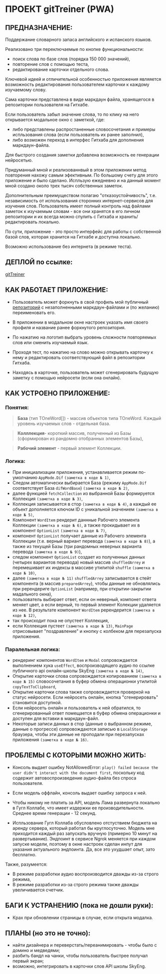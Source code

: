 # ПРОЕКТ gitTreiner (PWA)

## ПРЕДНАЗНАЧЕНИЕ:

Поддержание словарного запаса английского и испанского языков.

Реализовано три переключаемые по кнопке функциональности:

- поиск слова по базе слов (порядка 150 000 значений),
- повторение слов с помощью теста,
- редактирование карточки отдельного слова.

Ключевой идеей и отличительной особенностью приложения являяется возможность редактирования пользователем карточки к каждому изучаемому слову.

Сама карточки представлена в виде маркдаун файла, хранящегося в репозитории пользователя на Гитхабе.

Если пользователь забыл значение слова, то по клику на него открывается модальное окно с заметкой, где:

- либо представлены распростаненные словосочетания и примеры испльзования слова (если пользователь их ранее заполнил),
- либо возможен переход в интерфес Гитхаба для дополнения маркдаун-файла.

Для быстрого создания заметки добавлена возможность ее генерации нейросетью.

Придуманный мной и реализованнвый в этом приложении метод повторения нахожу самым эфективным. По большому счету для этого приложение и было сделано.
Испльзую ежедневно и на данный момент мной создано около трех тысяч собственных заметок.

Дополнительным преимуществом полагаю "отказоустойчивость", т.е. независимость от использования сторонних интернет-сервисов для изучения слов. Пользователь имеет полный контроль над файлами заметок к изучаемым словам - все они хранятся в его личном репозитории и их всегда можно спулить с Гитхаба и хранить/редактировать локально.

По сути, приложение - это просто интерфейс для работы с собственной базой слов, которая хранится на Гитхабе и доступна локально.

Возможно использование без интернета (в режиме теста).

## ДЕПЛОЙ по ссылке:

[gitTreiner](https://saparovpetr.github.io/gitTreiner/)

## КАК РАБОТАЕТ ПРИЛОЖЕНИЕ:

- Пользователь может форкнуть в свой профиль мой публичный [репозиторий](https://github.com/SaparovPetr/emptyMdFilesForFork/) с незаполненными маркдаун-файлами и (по желанию) переименовать его.

- В приложении в модальном окне настроек указать имя своего профиля и название ранее форкнутого репозитория.

- По нажатию на логотип выбрать уровень сложности повторяемых слов или сменить изучаемый язык.

- Проходя тест, по нажатию на слово можно открывать карточку к нему и редактировать соответствующий файл в репозитории Гитхаба.

- Находясь в карточке, пользователь может сгенерировать будущую заметку с помощью нейросети (если она онлайн).

## КАК УСТРОЕНО ПРИЛОЖЕНИЕ:

### Понятия:

> **База** (тип TOneWord[]) - массив объектов типа TOneWord. Каждый уровень изучаемых слов - отдельная база.

> **Колллекция**- короткий массив, полученный из Базы (сформирован из рандомно отобранных элементов Базы),

> **Рабочий элемент** - первый элемент Коллекции.

### Логика:

- При инициализации приложения, устанавливается режим по-умолчанию `AppMode.Dif` `(заметка в коде № 1)`,
- Следом автоматически выбирается База (режиму `AppMode.Dif` соответствует База `difWordBase`) `(заметка в коде № 2)`,
- далее функцией `fetchCollection` из выбранной Базы формируется Коллекция `(заметка в коде № 3)`,
- Коллекция записывается в стор `(заметка в коде № 4)`, а каждый ее объект дополняется ключом ID с уникальной значением `(заметка в коде № 5)`,
- Компонент `WordItem` рендерит даннные Рабочего элемента Коллекции `(заметка в коде № 6)`, а также прокидывает их в компонент `OptionList` `(заметка в коде № 7)`,
- компонент `OptionList` получает данные из Рабочего элемента Коллекции (т.е. верный вариант перевода `(заметка в коде № 8)`), а также из текущей Базы (три рандомных неверных варианта перевода `(заметка в коде № 9)`),
- следом компонент `OptionList` создает из полученных данных (четырех вариантов перевода) новый массив `shuffledArrey` и перемешивает их индексы в массиве утилитой `shuffle` `(заметка в коде № 10)`,
- далее `(заметка в коде № 11)` `shuffledArrey` записывается в стейт компонента (в массив `preparedArrey`), чтобы данные не обновлялись при ререндериге `OptionList` (например, при открытии-закрытии мадального окна),
- пользователь выбирает ответ, если он неверный, компонет ответа меняет цвет, а если верный, то первый элемент Колекции удаляется из нее. В результате компонент `WordItem` ререндерится `(заметка в коде № 12)`,
- так происходит пока не опустеет Коллекция,
- если Коллекция пустеет `(заметка в коде № 13)`, `MainPage` отрисовывает "поздравление" и кнопку с колбеком для перезапуска приложения.

### Паралельная логика:

- рендеринг компонентов `WordItem` и `Modal` сопровождается выполнением хука `useEffect`, воспроизводящего аудио по ссылке публичного api онлайн-школы SkyEng `(заметка в коде № 14)`,
- Открытие карточки слова сопровождается копированием `(заметка в коде № 15)` словосочетания в буфер обмена операционки утилитой `copyTextToClipboard`,
- Открытие карточки слова также сопровождается проверкой на статус нейросети. Если нейросеть онлайн, кнопка "сгенерировать" становится доступной.
- Если нейросеть онлайн и пользователь к ней обратился, то сгенерированный ответ помещается в буфер обмена операционки и доступен для вставки в маркдаун-файл.
- Некоторые записи данных в стор (данные о выбранном режиме, данные о прогрессе) сопровождаются записью в `LocalStorage` браузера, чтобы эти данные не проподали при перезапусках приложения `(заметка в коде № 16)`.

## ПРОБЛЕМЫ С КОТОРЫМИ МОЖНО ЖИТЬ:

- Консоль выдает ошибку NotAllowedError: `play() failed because the user didn't interact with the document first`, поскольку код содержит автовоспроизведение аудио-файла без спроса пользователя.

- Если модель оффлайн, консоль выдает ошибку запроса к ней.

- Чтобы никому не платить за API, модель Лама развернута локально в Гугл Коллабе, что имеет издержки ее производительности. Среднее времи генерации - 12 секунд.

- Испльзование Гугл Коллаба обусловлено отстуствием бюджета на аренду сервера, который работал бы круглосуточно. Модель мне приходится каждый раз запускать вручную (примерно 10 минут на развертывание). Эндпоинт в сервисе Ngrok меняется при каждом запуске модели, поэтому в окне настроек сделан инпут для указания актуального эндпоинта. Да, все это ухудшает опыт, зато бесплатно.

Также, разумеется:

- В режиме разработки аудио воспроизводится дважды из-за строго режима,
- В режиме разработки из-за строго режима также дважды увеличивается счетчик.

## БАГИ К УСТРАНЕНИЮ (пока не дошли руки):

- Крах при обновлении страницы в случае, если открыта модалка.

## ПЛАНЫ (но это не точно):

- найти дизайнера и переверстать/переанимировать - чтобы было с домино и медведями;
- разбить бандл на чанки, чтобы пользователь быстрее получал первый экран;
- возможно, интегрировать в карточки слов API школы SkyEng.
